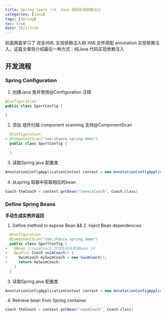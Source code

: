 ```yaml
---
title: Spring-learn ->3. Java 源码实现依赖注入
categories: [Java]
tags: [Spring]
toc: true
date: 2021/3/14
---
```


前面两篇学习了 完全XML 实现依赖注入和 XML文件搭配 annotation 实现依赖注入，这篇文章将介绍最后一种方式：纯Java 代码实现依赖注入

<!-- more -->

## 开发流程

### Spring Configuration
1. 创建Java 类并使用@Configuration 注释

```java
@Configuration
public class SportConfig {

}

```
2. 添加 组件扫描 component scanning 支持@ComponentScan 

```java
  @Configuration
+ @ComponentScan("com.shancw.spring.demo")
  public class SportConfig {

  }

```
3. 读取Spring java 配置类
```java
AnnotationConfigApplicationContext context = new AnnotationConfigApplicationContext(SportCofig.class);
```
4. 从spring 容器中获取相应的bean

```java
Coach theCoach = context.getBean("tennisCoach", Coach.class)
```

### Define Spring Beans

**手动生成实例并返回**

1. Define method to expose Bean && 2. Inject Bean dependencies
```java
  @Configuration
  @ComponentScan("com.shancw.spring.demo")
  public class SportConfig {
+   @Bean //swimCoach 方法名将会变成bean id
+   @public Coach swimCoach() {
+     SwimCoach mySwimCoach = new SwimCoach();
+     return mySwimCoach; 
    }
  }

```

3. 读取Spring java 配置类
```java
AnnotationConfigApplicationContext context = new AnnotationConfigApplicationContext(SportCofig.class);
```
4. Retrieve bean from Spring container 

```java
Coach theCoach = context.getBean("swimCoach", Coach.class)
```